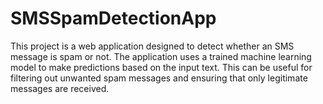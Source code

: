 # SMSSpamDetectionApp
This project is a web application designed to detect whether an SMS message is spam or not. The application uses a trained machine learning model to make predictions based on the input text. This can be useful for filtering out unwanted spam messages and ensuring that only legitimate messages are received.
